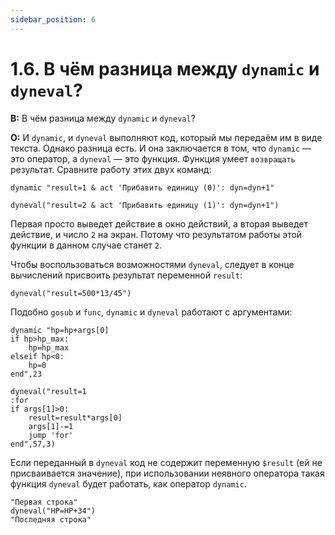 ```yaml
---
sidebar_position: 6
---
```


# 1.6. В чём разница между `dynamic` и `dyneval`?
<!-- [:faq_01_06] -->

**В:** В чём разница между `dynamic` и `dyneval`?

**О:**
И `dynamic`, и `dyneval` выполняют код, который мы передаём им в виде текста. Однако разница есть. И она заключается в том, что `dynamic` — это оператор, а `dyneval` — это функция. Функция умеет `возвращать` результат. Сравните работу этих двух команд:
```qsp
dynamic "result=1 & act 'Прибавить единицу (0)': dyn=dyn+1"
```

```qsp
dyneval("result=2 & act 'Прибавить единицу (1)': dyn=dyn+1")
```
Первая просто выведет действие в окно действий, а вторая выведет действие, и число `2` на экран. Потому что результатом работы этой функции в данном случае станет `2`.

Чтобы воспользоваться возможностями `dyneval`, следует в конце вычислений присвоить результат переменной `result`:
```qsp
dyneval("result=500*13/45")
```
Подобно `gosub` и `func`, `dynamic` и `dyneval` работают с аргументами:
```qsp
dynamic "hp=hp+args[0]
if hp>hp_max:
	hp=hp_max
elseif hp<0:
	hp=0
end",23

dyneval("result=1
:for
if args[1]>0:
	result=result*args[0]
	args[1]-=1
	jump 'for'
end",57,3)
```

Если переданный в `dyneval` код не содержит переменную `$result` (ей не присваивается значение), при использовании неявного оператора такая функция `dyneval` будет работать, как оператор `dynamic`.

```qsp
"Первая строка"
dyneval("HP=HP+34")
"Последняя строка"
```
